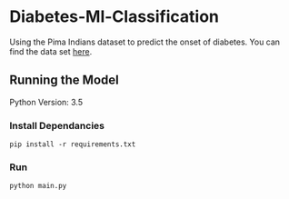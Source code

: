 # Diabetes-Ml-Classification
Using the Pima Indians dataset to predict the onset of diabetes. You can find the data set [here](https://www.kaggle.com/uciml/pima-indians-diabetes-database).

## Running the Model
Python Version: 3.5

### Install Dependancies
`
pip install -r requirements.txt
`
### Run
`
python main.py
`
